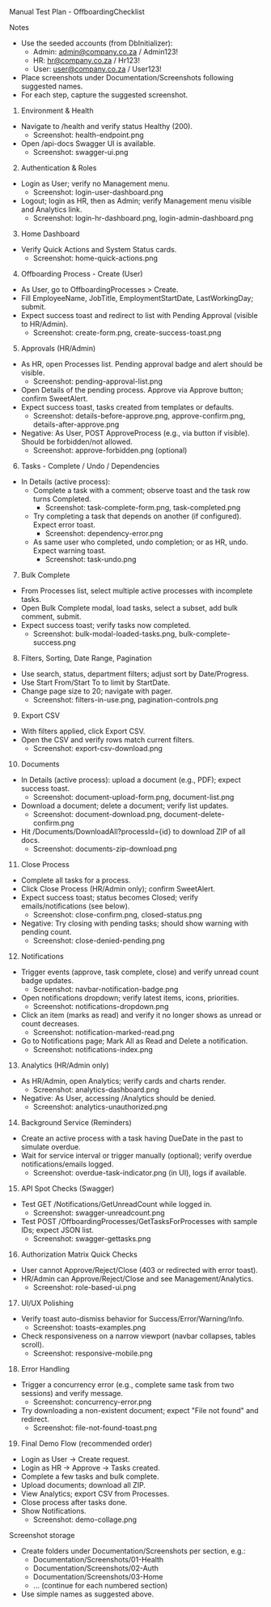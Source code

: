Manual Test Plan - OffboardingChecklist

Notes
- Use the seeded accounts (from DbInitializer):
  - Admin: admin@company.co.za / Admin123!
  - HR: hr@company.co.za / Hr123!
  - User: user@company.co.za / User123!
- Place screenshots under Documentation/Screenshots following suggested names.
- For each step, capture the suggested screenshot.

1) Environment & Health
- Navigate to /health and verify status Healthy (200).
  - Screenshot: health-endpoint.png
- Open /api-docs Swagger UI is available.
  - Screenshot: swagger-ui.png

2) Authentication & Roles
- Login as User; verify no Management menu.
  - Screenshot: login-user-dashboard.png
- Logout; login as HR, then as Admin; verify Management menu visible and Analytics link.
  - Screenshot: login-hr-dashboard.png, login-admin-dashboard.png

3) Home Dashboard
- Verify Quick Actions and System Status cards.
  - Screenshot: home-quick-actions.png

4) Offboarding Process - Create (User)
- As User, go to OffboardingProcesses > Create.
- Fill EmployeeName, JobTitle, EmploymentStartDate, LastWorkingDay; submit.
- Expect success toast and redirect to list with Pending Approval (visible to HR/Admin).
  - Screenshot: create-form.png, create-success-toast.png

5) Approvals (HR/Admin)
- As HR, open Processes list. Pending approval badge and alert should be visible.
  - Screenshot: pending-approval-list.png
- Open Details of the pending process. Approve via Approve button; confirm SweetAlert.
- Expect success toast, tasks created from templates or defaults.
  - Screenshot: details-before-approve.png, approve-confirm.png, details-after-approve.png
- Negative: As User, POST ApproveProcess (e.g., via button if visible). Should be forbidden/not allowed.
  - Screenshot: approve-forbidden.png (optional)

6) Tasks - Complete / Undo / Dependencies
- In Details (active process):
  - Complete a task with a comment; observe toast and the task row turns Completed.
    - Screenshot: task-complete-form.png, task-completed.png
  - Try completing a task that depends on another (if configured). Expect error toast.
    - Screenshot: dependency-error.png
  - As same user who completed, undo completion; or as HR, undo. Expect warning toast.
    - Screenshot: task-undo.png

7) Bulk Complete
- From Processes list, select multiple active processes with incomplete tasks.
- Open Bulk Complete modal, load tasks, select a subset, add bulk comment, submit.
- Expect success toast; verify tasks now completed.
  - Screenshot: bulk-modal-loaded-tasks.png, bulk-complete-success.png

8) Filters, Sorting, Date Range, Pagination
- Use search, status, department filters; adjust sort by Date/Progress.
- Use Start From/Start To to limit by StartDate.
- Change page size to 20; navigate with pager.
  - Screenshot: filters-in-use.png, pagination-controls.png

9) Export CSV
- With filters applied, click Export CSV.
- Open the CSV and verify rows match current filters.
  - Screenshot: export-csv-download.png

10) Documents
- In Details (active process): upload a document (e.g., PDF); expect success toast.
  - Screenshot: document-upload-form.png, document-list.png
- Download a document; delete a document; verify list updates.
  - Screenshot: document-download.png, document-delete-confirm.png
- Hit /Documents/DownloadAll?processId={id} to download ZIP of all docs.
  - Screenshot: documents-zip-download.png

11) Close Process
- Complete all tasks for a process.
- Click Close Process (HR/Admin only); confirm SweetAlert.
- Expect success toast; status becomes Closed; verify emails/notifications (see below).
  - Screenshot: close-confirm.png, closed-status.png
- Negative: Try closing with pending tasks; should show warning with pending count.
  - Screenshot: close-denied-pending.png

12) Notifications
- Trigger events (approve, task complete, close) and verify unread count badge updates.
  - Screenshot: navbar-notification-badge.png
- Open notifications dropdown; verify latest items, icons, priorities.
  - Screenshot: notifications-dropdown.png
- Click an item (marks as read) and verify it no longer shows as unread or count decreases.
  - Screenshot: notification-marked-read.png
- Go to Notifications page; Mark All as Read and Delete a notification.
  - Screenshot: notifications-index.png

13) Analytics (HR/Admin only)
- As HR/Admin, open Analytics; verify cards and charts render.
  - Screenshot: analytics-dashboard.png
- Negative: As User, accessing /Analytics should be denied.
  - Screenshot: analytics-unauthorized.png

14) Background Service (Reminders)
- Create an active process with a task having DueDate in the past to simulate overdue.
- Wait for service interval or trigger manually (optional); verify overdue notifications/emails logged.
  - Screenshot: overdue-task-indicator.png (in UI), logs if available.

15) API Spot Checks (Swagger)
- Test GET /Notifications/GetUnreadCount while logged in.
  - Screenshot: swagger-unreadcount.png
- Test POST /OffboardingProcesses/GetTasksForProcesses with sample IDs; expect JSON list.
  - Screenshot: swagger-gettasks.png

16) Authorization Matrix Quick Checks
- User cannot Approve/Reject/Close (403 or redirected with error toast).
- HR/Admin can Approve/Reject/Close and see Management/Analytics.
  - Screenshot: role-based-ui.png

17) UI/UX Polishing
- Verify toast auto-dismiss behavior for Success/Error/Warning/Info.
  - Screenshot: toasts-examples.png
- Check responsiveness on a narrow viewport (navbar collapses, tables scroll).
  - Screenshot: responsive-mobile.png

18) Error Handling
- Trigger a concurrency error (e.g., complete same task from two sessions) and verify message.
  - Screenshot: concurrency-error.png
- Try downloading a non-existent document; expect "File not found" and redirect.
  - Screenshot: file-not-found-toast.png

19) Final Demo Flow (recommended order)
- Login as User -> Create request.
- Login as HR -> Approve -> Tasks created.
- Complete a few tasks and bulk complete.
- Upload documents; download all ZIP.
- View Analytics; export CSV from Processes.
- Close process after tasks done.
- Show Notifications.
  - Screenshot: demo-collage.png

Screenshot storage
- Create folders under Documentation/Screenshots per section, e.g.:
  - Documentation/Screenshots/01-Health
  - Documentation/Screenshots/02-Auth
  - Documentation/Screenshots/03-Home
  - ... (continue for each numbered section)
- Use simple names as suggested above.